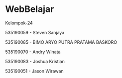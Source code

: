 # WebBelajar

Kelompok-24 

535190059 - Steven Sanjaya 

535190085 -  BIMO ARYO PUTRA PRATAMA BASKORO 

535190070 - Andry Winata 

535190083 - Joshua Kristian 

535190051 - Jason Wirawan
